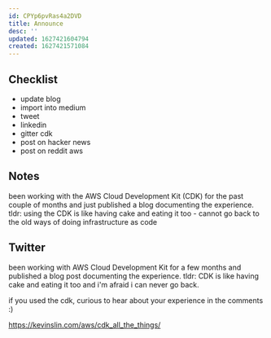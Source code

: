 ```yaml
---
id: CPYp6pvRas4a2DVD
title: Announce
desc: ''
updated: 1627421604794
created: 1627421571084
---
```


## Checklist
- update blog
- import into medium
- tweet
- linkedin
- gitter cdk
- post on hacker news
- post on reddit aws



## Notes
been working with the AWS Cloud Development Kit (CDK) for the past couple of months and just published a blog documenting the experience. tldr: using the CDK is like having cake and eating it too - cannot go back to the old ways of doing infrastructure as code

## Twitter
been working with AWS Cloud Development Kit for a few months and published a blog post documenting the experience. tldr: CDK is like having cake and eating it too and i'm afraid i can never go back.

if you used the cdk, curious to hear about your experience in the comments :)

https://kevinslin.com/aws/cdk_all_the_things/

